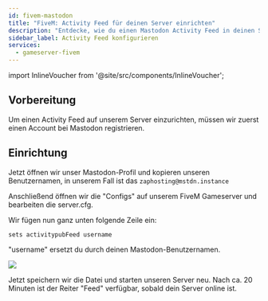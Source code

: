 ```yaml
---
id: fivem-mastodon
title: "FiveM: Activity Feed für deinen Server einrichten"
description: "Entdecke, wie du einen Mastodon Activity Feed in deinen Server integrierst für Echtzeit-Updates und mehr Community-Interaktion → Jetzt mehr erfahren"
sidebar_label: Activity Feed konfigurieren
services:
  - gameserver-fivem
---
```


import InlineVoucher from '@site/src/components/InlineVoucher';

<InlineVoucher />

## Vorbereitung

Um einen Activity Feed auf unserem Server einzurichten, müssen wir zuerst einen Account bei Mastodon registrieren.

## Einrichtung

Jetzt öffnen wir unser Mastodon-Profil und kopieren unseren Benutzernamen, in unserem Fall ist das `zaphosting@mstdn.instance`

Anschließend öffnen wir die "Configs" auf unserem FiveM Gameserver und bearbeiten die server.cfg.

Wir fügen nun ganz unten folgende Zeile ein:

```
sets activitypubFeed username
```

"username" ersetzt du durch deinen Mastodon-Benutzernamen.

![](https://screensaver01.zap-hosting.com/index.php/s/oQWC9pxrweM8FsY/preview)

Jetzt speichern wir die Datei und starten unseren Server neu. Nach ca. 20 Minuten ist der Reiter "Feed" verfügbar, sobald dein Server online ist.


<InlineVoucher />